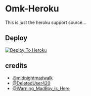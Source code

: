 # Omk-Heroku

This is just the heroku support source...

## Deploy
[![Deploy To Heroku](https://www.herokucdn.com/deploy/button.svg)](https://dashboard.heroku.com/new?button-url=https%3A%2F%2Fgithub.com%2Fmadboy482%2FOmki&template=https%3A%2F%2Fgithub.com%2Fmadboy482%2FOmki)

## credits
   - [@midnightmadwalk](https://t.me/midnightmadwalk)
   - [@DeletedUser420](https://t.me/DeletedUser420)
   - [@Warning_MadBoy_is_Here](https://t.me/Warning_MadBoy_is_Here)
